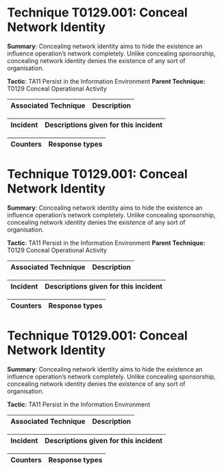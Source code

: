 # Technique T0129.001: Conceal Network Identity

**Summary**: Concealing network identity aims to hide the existence an influence operation’s network completely. Unlike concealing sponsorship, concealing network identity denies the existence of any sort of organisation.

**Tactic**: TA11 Persist in the Information Environment **Parent Technique:** T0129 Conceal Operational Activity


| Associated Technique | Description |
| --------- | ------------------------- |



| Incident | Descriptions given for this incident |
| -------- | -------------------- |



| Counters | Response types |
| -------- | -------------- |


# Technique T0129.001: Conceal Network Identity

**Summary**: Concealing network identity aims to hide the existence an influence operation’s network completely. Unlike concealing sponsorship, concealing network identity denies the existence of any sort of organisation.

**Tactic**: TA11 Persist in the Information Environment **Parent Technique:** T0129 Conceal Operational Activity


| Associated Technique | Description |
| --------- | ------------------------- |



| Incident | Descriptions given for this incident |
| -------- | -------------------- |



| Counters | Response types |
| -------- | -------------- |


# Technique T0129.001: Conceal Network Identity

**Summary**: Concealing network identity aims to hide the existence an influence operation’s network completely. Unlike concealing sponsorship, concealing network identity denies the existence of any sort of organisation.

**Tactic**: TA11 Persist in the Information Environment


| Associated Technique | Description |
| --------- | ------------------------- |



| Incident | Descriptions given for this incident |
| -------- | -------------------- |



| Counters | Response types |
| -------- | -------------- |


